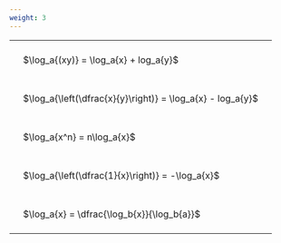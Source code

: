 ```yaml
---
weight: 3
---
```


<style type="text/css">
#T_8b7df th.col_heading {
  text-align: left;
  font-size: 1em;
}
#T_8b7df td {
  text-align: left;
  font-size: 1em;
  padding: 1.5em;
}
</style>
<table id="T_8b7df">
  <thead>
  </thead>
  <tbody>
    <tr>
      <td id="T_8b7df_row0_col0" class="data row0 col0" >$\log_a{(xy)} = \log_a{x} + log_a{y}$</td>
    </tr>
    <tr>
      <td id="T_8b7df_row1_col0" class="data row1 col0" >$\log_a{\left(\dfrac{x}{y}\right)} = \log_a{x} - log_a{y}$</td>
    </tr>
    <tr>
      <td id="T_8b7df_row2_col0" class="data row2 col0" >$\log_a{x^n} = n\log_a{x}$</td>
    </tr>
    <tr>
      <td id="T_8b7df_row3_col0" class="data row3 col0" >$\log_a{\left(\dfrac{1}{x}\right)} = -\log_a{x}$</td>
    </tr>
    <tr>
      <td id="T_8b7df_row4_col0" class="data row4 col0" >$\log_a{x} = \dfrac{\log_b{x}}{\log_b{a}}$</td>
    </tr>
  </tbody>
</table>
